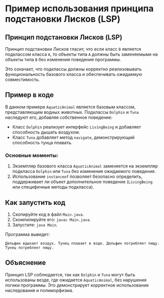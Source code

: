 # Пример использования принципа подстановки Лисков (LSP)

## Принцип подстановки Лисков (LSP)
Принцип подстановки Лисков гласит, что если класс `B` является подклассом класса `A`, то объекты типа `A` должны быть заменяемыми на объекты типа `B` без изменения поведения программы.

Это означает, что подклассы должны корректно реализовывать функциональность базового класса и обеспечивать ожидаемую совместимость.

## Пример в коде
В данном примере `AquaticAnimal` является базовым классом, представляющим водных животных. Подклассы `Dolphin` и `Tuna` наследуют его, добавляя собственное поведение:

- Класс `Dolphin` реализует интерфейс `LivingBeing` и добавляет способность дышать воздухом.
- Класс `Tuna` добавляет метод `navigate`, демонстрирующий способность тунца плавать.

### Основные моменты:
1. Экземпляр базового класса `AquaticAnimal` заменяется на экземпляр подкласса `Dolphin` или `Tuna` без изменения ожидаемого поведения.
2. Использование `instanceof` позволяет безопасно определить, поддерживает ли объект дополнительное поведение (`LivingBeing` или специфичные методы подкласса).

## Как запустить код
1. Скопируйте код в файл `Main.java`.
2. Скомпилируйте его: `javac Main.java`.
3. Запустите: `java Main`.

Программа выведет:
```plaintext
Дельфин вдыхает воздух. Тунец плавает в воде. Дельфин потребляет пищу. Тунец потребляет пищу.
```

## Объяснение
Принцип LSP соблюдается, так как `Dolphin` и `Tuna` могут быть использованы везде, где ожидается `AquaticAnimal`, без нарушения логики программы. Это демонстрирует корректное использование наследования и полиморфизма.